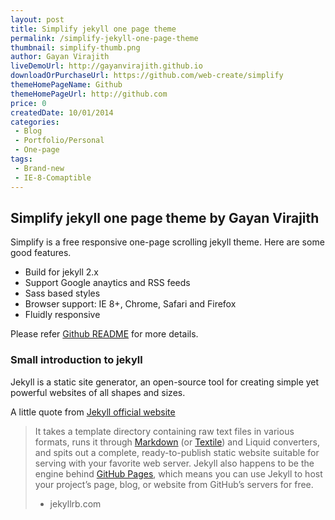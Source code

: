 ```yaml
---
layout: post
title: Simplify jekyll one page theme
permalink: /simplify-jekyll-one-page-theme
thumbnail: simplify-thumb.png
author: Gayan Virajith
liveDemoUrl: http://gayanvirajith.github.io
downloadOrPurchaseUrl: https://github.com/web-create/simplify
themeHomePageName: Github 
themeHomePageUrl: http://github.com
price: 0
createdDate: 10/01/2014
categories: 
 - Blog
 - Portfolio/Personal
 - One-page
tags:
 - Brand-new
 - IE-8-Comaptible
---
```


## Simplify jekyll one page theme by Gayan Virajith

Simplify is a free responsive one-page scrolling jekyll theme. Here are some good features.

- Build for jekyll 2.x
- Support Google anaytics and RSS feeds
- Sass based styles
- Browser support: IE 8+, Chrome, Safari and Firefox
- Fluidly responsive

Please refer [Github README][readme] for more details.

### Small introduction to jekyll

Jekyll is a static site generator, an open-source tool for creating simple yet powerful websites of all shapes and sizes.

A little quote from [Jekyll official website][jekyllrb]

> It takes a template directory containing raw text files in various formats, runs it through [Markdown][markdown] (or [Textile][textile]) and Liquid converters, and spits out a complete, ready-to-publish static website suitable for serving with your favorite web server. Jekyll also happens to be the engine behind [GitHub Pages][github-pages], which means you can use Jekyll to host your project’s page, blog, or website from GitHub’s servers for free.
> - jekyllrb.com

[readme]: https://github.com/gayanvirajith/harmony
[jekyllrb]: http://jekyllrb.com/
[jekyll-gh]: https://github.com/mojombo/jekyll
[jekyll]:    http://jekyllrb.com
[markdown]: http://daringfireball.net/projects/markdown/
[textile]: http://redcloth.org/textile
[github-pages]: http://pages.github.com/
